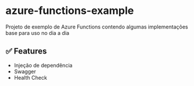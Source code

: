 # azure-functions-example
Projeto de exemplo de Azure Functions contendo algumas implementações base para uso no dia a dia

## ✅ Features
- Injeção de dependência
- Swagger
- Health Check
